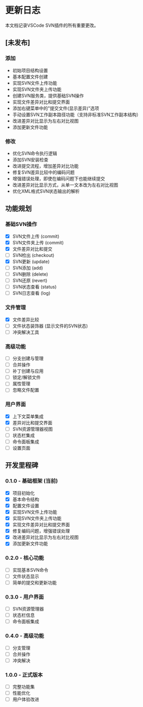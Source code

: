 # 更新日志

本文档记录VSCode SVN插件的所有重要更改。

## [未发布]

### 添加
- 初始项目结构设置
- 基本配置文件创建
- 实现SVN文件上传功能
- 实现SVN文件夹上传功能
- 创建SVN服务类，提供基础SVN操作
- 实现文件差异对比和提交界面
- 添加右键菜单中的"提交文件(显示差异)"选项
- 手动设置SVN工作副本路径功能（支持非标准SVN工作副本结构）
- 改进差异对比显示为左右对比视图
- 添加更新文件功能

### 修改
- 优化SVN命令执行逻辑
- 添加SVN安装检查
- 改进提交流程，增加差异对比功能
- 修复SVN差异比较中的编码问题
- 增强错误处理，即使在编码问题下也能继续提交
- 改进差异对比显示方式，从单一文本改为左右对比视图
- 优化XML格式SVN状态输出的解析

## 功能规划

### 基础SVN操作
- [x] SVN文件上传 (commit)
- [x] SVN文件夹上传 (commit)
- [x] 文件差异对比和提交
- [ ] SVN检出 (checkout)
- [x] SVN更新 (update)
- [ ] SVN添加 (add)
- [ ] SVN删除 (delete)
- [ ] SVN还原 (revert)
- [ ] SVN状态查看 (status)
- [ ] SVN日志查看 (log)

### 文件管理
- [x] 文件差异比较
- [ ] 文件状态装饰器 (显示文件的SVN状态)
- [ ] 冲突解决工具

### 高级功能
- [ ] 分支创建与管理
- [ ] 合并操作
- [ ] 补丁创建与应用
- [ ] 锁定/解锁文件
- [ ] 属性管理
- [ ] 忽略文件配置

### 用户界面
- [x] 上下文菜单集成
- [x] 差异对比和提交界面
- [ ] SVN资源管理器视图
- [ ] 状态栏集成
- [ ] 命令面板集成
- [ ] 设置页面

## 开发里程碑

### 0.1.0 - 基础框架 (当前)
- [x] 项目初始化
- [x] 基本命令结构
- [x] 配置文件设置
- [x] 实现SVN文件上传功能
- [x] 实现SVN文件夹上传功能
- [x] 实现文件差异对比和提交界面
- [x] 修复编码问题，增强错误处理
- [x] 改进差异对比显示为左右对比视图
- [x] 添加更新文件功能

### 0.2.0 - 核心功能
- [ ] 实现基本SVN命令
- [ ] 文件状态显示
- [ ] 简单的提交和更新功能

### 0.3.0 - 用户界面
- [ ] SVN资源管理器
- [ ] 状态栏信息
- [ ] 命令面板集成

### 0.4.0 - 高级功能
- [ ] 分支管理
- [ ] 合并操作
- [ ] 冲突解决

### 1.0.0 - 正式版本
- [ ] 完整功能集
- [ ] 性能优化
- [ ] 用户体验改进 